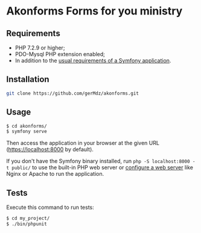 Akonforms Forms for you ministry
========================



Requirements
------------

  * PHP 7.2.9 or higher;
  * PDO-Mysql PHP extension enabled;
  * In addition to the [usual requirements of a Symfony application][2].

Installation
------------



```bash
git clone https://github.com/gerMdz/akonforms.git
```



Usage
-----




```bash
$ cd akonforms/
$ symfony serve
```

Then access the application in your browser at the given URL (<https://localhost:8000> by default).

If you don't have the Symfony binary installed, run `php -S localhost:8000 -t public/`
to use the built-in PHP web server or [configure a web server][3] like Nginx or
Apache to run the application.

Tests
-----

Execute this command to run tests:

```bash
$ cd my_project/
$ ./bin/phpunit
```

[1]: https://symfony.com/doc/current/best_practices.html
[2]: https://symfony.com/doc/current/reference/requirements.html
[3]: https://symfony.com/doc/current/cookbook/configuration/web_server_configuration.html
[4]: https://symfony.com/download
